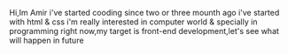 Hi,Im Amir
i've started cooding since two or three mounth ago
i've started with html & css 
i'm really interested in computer world & specially in programming
right now,my target is front-end development,let's see what will happen in future
